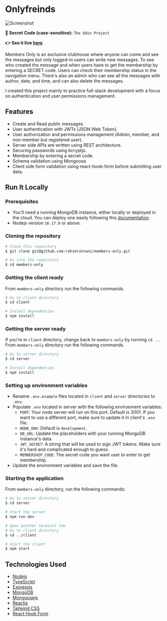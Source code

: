 # Onlyfreinds

![Screenshot](./screenshot.png)

**:key: Secret Code (case-sensitive):** `The Odin Project`

**:point_right: See it live [here](https://members-only-top.netlify.app/)**

Members Only is an exclusive clubhouse where anyone can come and see the messages but only logged-in users can write new messages. To see who created the message and when users have to get the membership by entering a SECRET code. Users can check their membership status in the navigation menu. There's also an admin who can see all the messages with author, date, and time, and can also delete the messages.

I created this project mainly to practice full-stack development with a focus on authentication and user permissions management.

## Features

- Create and Read public messages.
- User authentication with JWTs (JSON Web Token).
- User authorization and permissions management (Admin, member, and non-member but registered user).
- Server side APIs are written using REST architecture.
- Securing passwords using bcryptjs.
- Membership by entering a secret code.
- Schema validation using Mongoose.
- Client side form validation using react-hook-form before submitting user data.

## Run It Locally

### Prerequisites

- You'll need a running MongoDB instance, either locally or deployed in the cloud. You can deploy one easily following this [documentation](https://www.mongodb.com/docs/atlas/getting-started/).
- Nodejs version `16.17.0` or above.

### Cloning the repository

```bash
# Clone this repository
$ git clone git@github.com:rahimratnani/members-only.git

# Go into the repository
$ cd members-only
```

### Getting the client ready

From `members-only` directory run the following commands.

```bash
# Go to client directory
$ cd client

# Install dependencies
$ npm install
```

### Getting the server ready

If you're in `client` directory, change back to `members-only` by running `cd ..`. From `members-only` directory run the following commands.

```bash
# Go to server directory
$ cd server

# Install dependencies
$ npm install
```

### Setting up environment variables

- Rename `.env.example` files located in `client` and `server` directories to `.env`.
- Populate `.env` located in server with the following environment variables:
  - `PORT`: Your node server will run on this port. Default is 3001. If you want to use a different port, make sure to update it in client's `.env` file.
  - `NODE_ENV`: Default is `development`.
  - `DB_URL`: Update the placeholders with your running MongoDB instance's data.
  - `JWT_SECRET`: A string that will be used to sign JWT tokens. Make sure it's hard and complicated enough to guess.
  - `MEMBERSHIP_CODE`: The secret code you want user to enter to get membership.
- Update the environment variables and save the file.

### Starting the application

From `members-only` directory, run the following commands:

```bash
# Go to server directory
$ cd server

# Start the server
$ npm run dev

# Open another terminal tab
# Go to client directory
$ cd ../client

# Start the client
$ npm start
```

## Technologies Used

- [Nodejs](https://nodejs.org/)
- [TypeScript](https://www.typescriptlang.org/)
- [Expressjs](https://expressjs.com/)
- [MongoDB](https://www.mongodb.com/)
- [Mongoosejs](https://mongoosejs.com/)
- [Reactjs](https://reactjs.org/)
- [Tailwind CSS](https://tailwindcss.com/)
- [React Hook Form](https://react-hook-form.com/)
